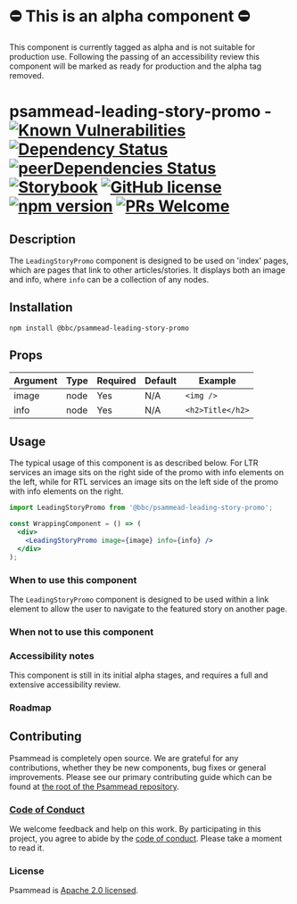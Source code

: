 # ⛔️ This is an alpha component ⛔️

This component is currently tagged as alpha and is not suitable for production use. Following the passing of an accessibility review this component will be marked as ready for production and the alpha tag removed.

# psammead-leading-story-promo - [![Known Vulnerabilities](https://snyk.io/test/github/bbc/psammead/badge.svg?targetFile=packages%2Fcomponents%2Fpsammead-leading-story-promo%2Fpackage.json)](https://snyk.io/test/github/bbc/psammead?targetFile=packages%2Fcomponents%2Fpsammead-leading-story-promo%2Fpackage.json) [![Dependency Status](https://david-dm.org/bbc/psammead.svg?path=packages/components/psammead-leading-story-promo)](https://david-dm.org/bbc/psammead?path=packages/components/psammead-leading-story-promo) [![peerDependencies Status](https://david-dm.org/bbc/psammead/peer-status.svg?path=packages/components/psammead-leading-story-promo)](https://david-dm.org/bbc/psammead?path=packages/components/psammead-leading-story-promo&type=peer) [![Storybook](https://raw.githubusercontent.com/storybooks/brand/master/badge/badge-storybook.svg?sanitize=true)](https://bbc.github.io/psammead/?path=/story/leading-story-promo--containing-image) [![GitHub license](https://img.shields.io/badge/license-Apache%202.0-blue.svg)](https://github.com/bbc/psammead/blob/latest/LICENSE) [![npm version](https://img.shields.io/npm/v/@bbc/psammead-leading-story-promo.svg)](https://www.npmjs.com/package/@bbc/psammead-leading-story-promo) [![PRs Welcome](https://img.shields.io/badge/PRs-welcome-brightgreen.svg)](https://github.com/bbc/psammead/blob/latest/CONTRIBUTING.md)

## Description

The `LeadingStoryPromo` component is designed to be used on 'index' pages, which are pages that link to other articles/stories. It displays both an image and info, where `info` can be a collection of any nodes.

## Installation

`npm install @bbc/psammead-leading-story-promo`

## Props

| Argument  | Type | Required | Default | Example |
| --------- | ---- | -------- | ------- | ------- |
| image     | node | Yes      | N/A     | `<img />` |
| info      | node | Yes      | N/A     | `<h2>Title</h2>` |

## Usage

The typical usage of this component is as described below. For LTR services an image sits on the right side of the promo with info elements on the left, while for RTL services an image sits on the left side of the promo with info elements on the right.

```jsx
import LeadingStoryPromo from '@bbc/psammead-leading-story-promo';

const WrappingComponent = () => (
  <div>
    <LeadingStoryPromo image={image} info={info} />
  </div>
);
```

### When to use this component

The `LeadingStoryPromo` component is designed to be used within a link element to allow the user to navigate to the featured story on another page.

### When not to use this component

<!-- Description of the where the component shouldn't be used -->

### Accessibility notes
This component is still in its initial alpha stages, and requires a full and extensive accessibility review.

### Roadmap

<!-- Known future changes of the component -->

## Contributing

Psammead is completely open source. We are grateful for any contributions, whether they be new components, bug fixes or general improvements. Please see our primary contributing guide which can be found at [the root of the Psammead repository](https://github.com/bbc/psammead/blob/latest/CONTRIBUTING.md).

### [Code of Conduct](https://github.com/bbc/psammead/blob/latest/CODE_OF_CONDUCT.md)

We welcome feedback and help on this work. By participating in this project, you agree to abide by the [code of conduct](https://github.com/bbc/psammead/blob/latest/CODE_OF_CONDUCT.md). Please take a moment to read it.

### License

Psammead is [Apache 2.0 licensed](https://github.com/bbc/psammead/blob/latest/LICENSE).
